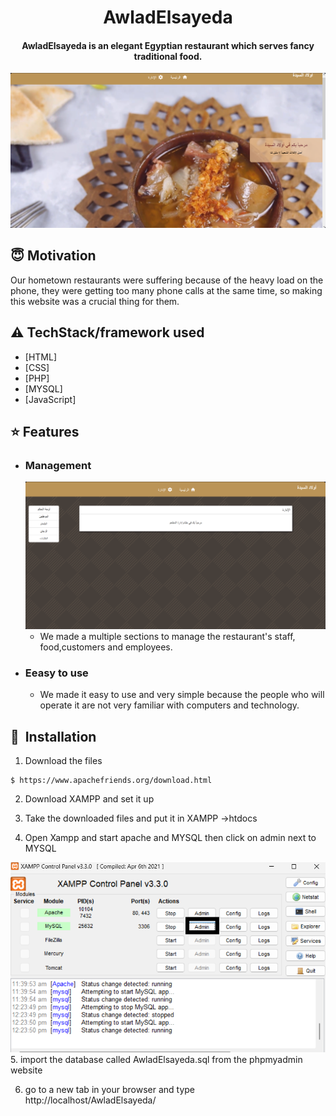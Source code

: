<h1 align="center">AwladElsayeda</h1>

<div align= "center">
  <h4>AwladElsayeda is an elegant Egyptian restaurant which serves fancy traditional food. </h4>
</div>

<div align= "center"><img src="https://github.com/Znno/AwladElsayeda/blob/master/background.png"/></div>

## :innocent: Motivation
Our hometown restaurants were suffering because of the heavy load on the phone, they were getting too many phone calls at the same time, so making this website was a crucial thing for them.

## :warning: TechStack/framework used
- [HTML]
- [CSS]
- [PHP]
- [MYSQL]
- [JavaScript]

## :star: Features
 - ### Management
      <img width="607" alt="attendace" src="https://github.com/Znno/AwladElsayeda/blob/master/menu.png">
      
      - We made a multiple sections to manage the restaurant's staff, food,customers and employees.

      
 - ### Eeasy to use
      
      
      - We made it easy to use and very simple because the people who will operate it are not very familiar with computers and technology.


## 🚀&nbsp; Installation
1. Download the files
```
$ https://www.apachefriends.org/download.html
```
2. Download XAMPP and set it up

3. Take the downloaded files and put it in XAMPP ->htdocs

4. Open Xampp and start apache and MYSQL then click on admin next to MYSQL
<div align= "center"><img src="https://github.com/Znno/AwladElsayeda/blob/master/xampp.png"/></div>
5. import the database called AwladElsayeda.sql from the phpmyadmin website

6. go to a new tab in your browser and type http://localhost/AwladElsayeda/ 

